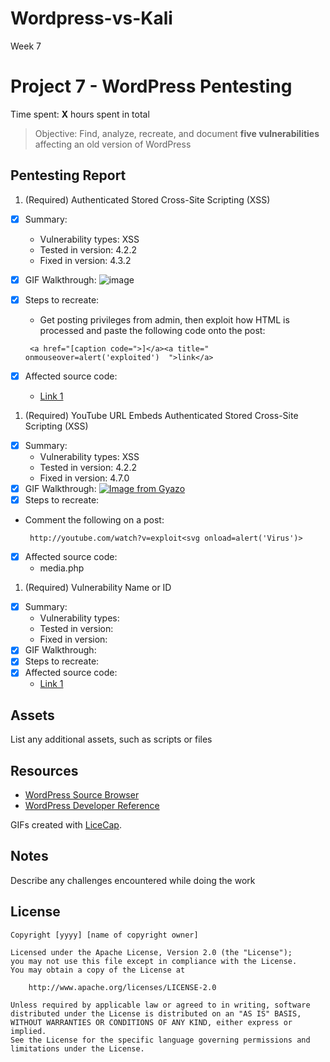 # Wordpress-vs-Kali
Week 7
# Project 7 - WordPress Pentesting

Time spent: **X** hours spent in total

> Objective: Find, analyze, recreate, and document **five vulnerabilities** affecting an old version of WordPress

## Pentesting Report

1. (Required)  Authenticated Stored Cross-Site Scripting (XSS)
  - [x] Summary: 
    - Vulnerability types: XSS
    - Tested in version: 4.2.2
    - Fixed in version: 4.3.2
  - [x] GIF Walkthrough: ![image](https://i.gyazo.com/12ebc32af0d6a198aa6f980135175fcf.gif)
  - [x] Steps to recreate: 
    - Get posting privileges from admin, then exploit how HTML is processed and paste the following code onto the post: 
    ```
     <a href="[caption code=">]</a><a title=" onmouseover=alert('exploited')  ">link</a>
    ```

  - [x] Affected source code:
    - [Link 1](https://klikki.fi/adv/wordpress3.html)
1. (Required) YouTube URL Embeds Authenticated Stored Cross-Site Scripting (XSS)
  - [x] Summary: 
    - Vulnerability types: XSS
    - Tested in version: 4.2.2
    - Fixed in version: 4.7.0
  - [x] GIF Walkthrough: [![Image from Gyazo](https://i.gyazo.com/42f2efeaa5d5ed7cc471d78e18178fd4.gif)](https://gyazo.com/42f2efeaa5d5ed7cc471d78e18178fd4)
  - [x] Steps to recreate: 
  - Comment the following on a post: 
    ```
     http://youtube.com/watch?v=exploit<svg onload=alert('Virus')>
    ```
  - [x] Affected source code:
    - media.php
1. (Required) Vulnerability Name or ID
  - [x] Summary: 
    - Vulnerability types:
    - Tested in version:
    - Fixed in version: 
  - [x] GIF Walkthrough: 
  - [x] Steps to recreate: 
  - [x] Affected source code:
    - [Link 1](https://core.trac.wordpress.org/browser/tags/version/src/source_file.php)

## Assets

List any additional assets, such as scripts or files

## Resources

- [WordPress Source Browser](https://core.trac.wordpress.org/browser/)
- [WordPress Developer Reference](https://developer.wordpress.org/reference/)

GIFs created with [LiceCap](http://www.cockos.com/licecap/).

## Notes

Describe any challenges encountered while doing the work

## License

    Copyright [yyyy] [name of copyright owner]

    Licensed under the Apache License, Version 2.0 (the "License");
    you may not use this file except in compliance with the License.
    You may obtain a copy of the License at

        http://www.apache.org/licenses/LICENSE-2.0

    Unless required by applicable law or agreed to in writing, software
    distributed under the License is distributed on an "AS IS" BASIS,
    WITHOUT WARRANTIES OR CONDITIONS OF ANY KIND, either express or implied.
    See the License for the specific language governing permissions and
    limitations under the License.
